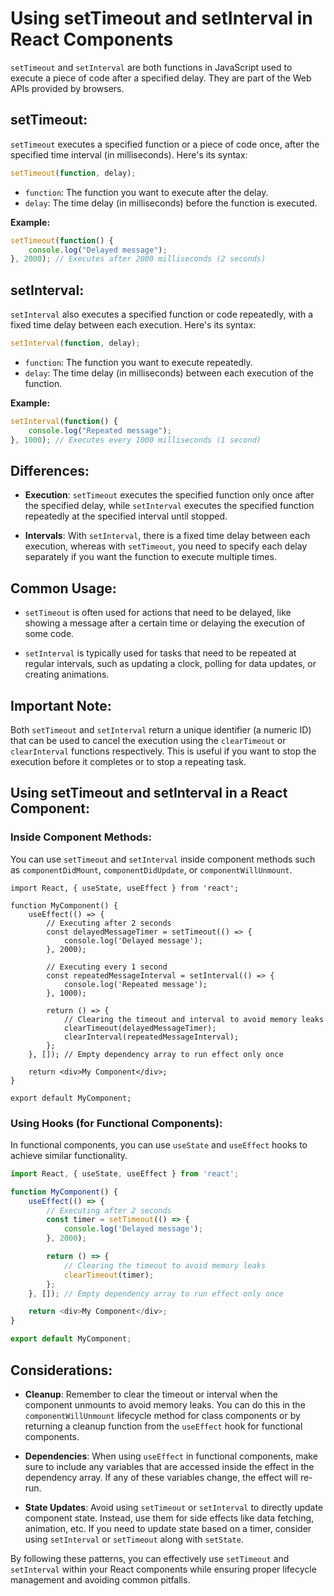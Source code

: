 # Using setTimeout and setInterval in React Components

`setTimeout` and `setInterval` are both functions in JavaScript used to execute a piece of code after a specified delay. They are part of the Web APIs provided by browsers.

## setTimeout:

`setTimeout` executes a specified function or a piece of code once, after the specified time interval (in milliseconds). Here's its syntax:

```javascript
setTimeout(function, delay);
```

- `function`: The function you want to execute after the delay.
- `delay`: The time delay (in milliseconds) before the function is executed.

**Example:**

```javascript
setTimeout(function() {
    console.log("Delayed message");
}, 2000); // Executes after 2000 milliseconds (2 seconds)
```

## setInterval:

`setInterval` also executes a specified function or code repeatedly, with a fixed time delay between each execution. Here's its syntax:

```javascript
setInterval(function, delay);
```

- `function`: The function you want to execute repeatedly.
- `delay`: The time delay (in milliseconds) between each execution of the function.

**Example:**

```javascript
setInterval(function() {
    console.log("Repeated message");
}, 1000); // Executes every 1000 milliseconds (1 second)
```

## Differences:

- **Execution**: `setTimeout` executes the specified function only once after the specified delay, while `setInterval` executes the specified function repeatedly at the specified interval until stopped.
  
- **Intervals**: With `setInterval`, there is a fixed time delay between each execution, whereas with `setTimeout`, you need to specify each delay separately if you want the function to execute multiple times.

## Common Usage:

- `setTimeout` is often used for actions that need to be delayed, like showing a message after a certain time or delaying the execution of some code.
  
- `setInterval` is typically used for tasks that need to be repeated at regular intervals, such as updating a clock, polling for data updates, or creating animations.

## Important Note:

Both `setTimeout` and `setInterval` return a unique identifier (a numeric ID) that can be used to cancel the execution using the `clearTimeout` or `clearInterval` functions respectively. This is useful if you want to stop the execution before it completes or to stop a repeating task.

## Using setTimeout and setInterval in a React Component:

### Inside Component Methods:

You can use `setTimeout` and `setInterval` inside component methods such as `componentDidMount`, `componentDidUpdate`, or `componentWillUnmount`.

```
import React, { useState, useEffect } from 'react';

function MyComponent() {
    useEffect(() => {
        // Executing after 2 seconds
        const delayedMessageTimer = setTimeout(() => {
            console.log('Delayed message');
        }, 2000);

        // Executing every 1 second
        const repeatedMessageInterval = setInterval(() => {
            console.log('Repeated message');
        }, 1000);

        return () => {
            // Clearing the timeout and interval to avoid memory leaks
            clearTimeout(delayedMessageTimer);
            clearInterval(repeatedMessageInterval);
        };
    }, []); // Empty dependency array to run effect only once

    return <div>My Component</div>;
}

export default MyComponent;

```

### Using Hooks (for Functional Components):

In functional components, you can use `useState` and `useEffect` hooks to achieve similar functionality.

```javascript
import React, { useState, useEffect } from 'react';

function MyComponent() {
    useEffect(() => {
        // Executing after 2 seconds
        const timer = setTimeout(() => {
            console.log('Delayed message');
        }, 2000);

        return () => {
            // Clearing the timeout to avoid memory leaks
            clearTimeout(timer);
        };
    }, []); // Empty dependency array to run effect only once

    return <div>My Component</div>;
}

export default MyComponent;
```

## Considerations:

- **Cleanup**: Remember to clear the timeout or interval when the component unmounts to avoid memory leaks. You can do this in the `componentWillUnmount` lifecycle method for class components or by returning a cleanup function from the `useEffect` hook for functional components.

- **Dependencies**: When using `useEffect` in functional components, make sure to include any variables that are accessed inside the effect in the dependency array. If any of these variables change, the effect will re-run.

- **State Updates**: Avoid using `setTimeout` or `setInterval` to directly update component state. Instead, use them for side effects like data fetching, animation, etc. If you need to update state based on a timer, consider using `setInterval` or `setTimeout` along with `setState`.

By following these patterns, you can effectively use `setTimeout` and `setInterval` within your React components while ensuring proper lifecycle management and avoiding common pitfalls.

